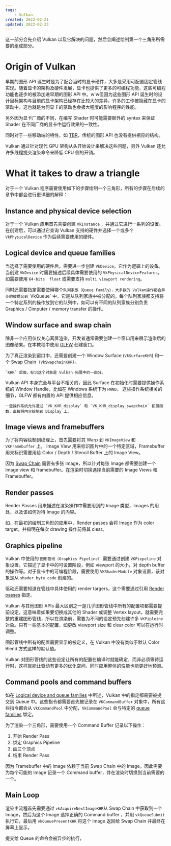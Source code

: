 ```yaml
---
tags:
    - Vulkan
created: 2022-02-21
updated: 2022-02-23
---
```


这一部分会先介绍 Vulkan 以及它解决的问题，然后会阐述绘制第一个三角形所需要的组成部分。

# Origin of Vulkan

早期的图形 API 诞生时是为了配合当时的显卡硬件，大多是采用可配置固定管线实现。随着显卡的架构及硬件发展，显卡也提供了更多的可编程功能，这些可编程功能也逐步的被添加进早期的图形 API 中。w'w但因为这些图形 API 诞生时的设计目标架构与目前的显卡架构已经存在比较大的差异，许多的工作被隐藏在显卡的驱动中，这也就是为何显卡的驱动也会极大程度的影响程序的性能。

另外因为显卡厂商的不同，在编写 Shader 时可能需要额外的 syntax 来保证 Shader 在不同厂商的显卡中运行效果的一致性。

同时对于一些移动端的特性，如 [TBR](../../Notes/Computer%20Graphics/Tiled-Baed%20Rendering.md)，传统的图形 API 也没有提供相应的结构。

Vulkan 通过针对现代 GPU 架构从头开始设计来解决这些问题，另外 Vulkan 还允许多线程提交渲染命令来降低 CPU 侧的开销。

# What it takes to draw a triangle

对于一个 Vulkan 程序需要使用如下的步骤绘制一个三角形，所有的步骤在后续的章节中都会进行更详细的解释：

## Instance and physical device selection

对于一个 Vulkan 应用首先需要创建 `VkInstance` ，并通过它进行一系列的设置。在创建后，可以通过它查询 Vulkan 支持的硬件并选择一个或多个 `VkPhysicalDevice` 作为后续需要使用的硬件。

## Logical device and queue families

当选择了需要使用的硬件后，需要进一步创建 `VkDevice`，它作为逻辑上的设备。当创建 `VkDevice` 时需要描述后续具体需要使用的 `VkPhysicalDeviceFeatures`，如需要使用 `64-bits  float` 或需要支持 `multi viewport rendering`。

同时还需要指定需要使用哪个`队列家族（Queue Family），大多数的 Vulkan操作都会异步的被提交到 `VkQueue` 中，它是从队列家族中被分配的。每个队列家族都支持将一个特定系列的操作放到它的队列中，如可以有不同的队列家族分别负责 Graphics / Cimputer / memory transfer 的操作。

## Window surface and swap chain

除非一个应用仅仅关心离屏渲染，开发者通常需要创建一个窗口用来展示渲染后的图像结果。在本教程中使用 [GLFW](../Learn%20OpenGL/Ch%2000%20Creating%20a%20Window.md#GLFW) 创建窗口。

为了真正渲染到窗口中，还需要创建一个 Window Surface (`VkSurfaceKHR`) 和一个 [Swap Chain](../../Notes/Computer%20Graphics/Swap%20Chain.md)（`VkSwapchainKHR`）。

```ad-note
`KHR` 后缀，标识这个对象是 Vulkan 拓展中的一部分。
```

Vulkan API 本身完全与平台不相关的，因此 Surface 在初始化时需要提供操作系统的 Window Handle，比如在 Windows 系统下为 `HWND`。 这些操作系统相关的细节，GLFW 都有内置的 API 提供相应信息。

```ad-note
一些操作系统允许通过 `VK_KHR_display` 和 `VK_KHR_display_swapchain` 拓展函数，直接将内容绘制到 Display 上。
```

## Image views and framebuffers

为了将内容绘制到纹理上，首先需要将其 Warp 到 `VKImageView` 和 `VKFramebuffer` 上。 Image View 用来标识图片中的一个特定区域，Framebuffer 用来标识需要用给 Color / Depth / Stencil Buffer 上的 Image View。

因为 [Swap Chain](../../Notes/Computer%20Graphics/Swap%20Chain.md) 需要有多张 Image，所以针对每张 Image 都需要创建一个 Image view 和 framebuffer。在渲染时切换选择当前需要的 Image Views 和 Framebuffer。

## Render passes

Render Passes 用来描述在渲染操作中需要用到的 Image 类型，Images 的用处，以及该如何对待 Image 的内容。

如，在最初的绘制三角形的应用中，Render passes 会将 Image 作为 color target，并指明在每次 drawing 操作前将其 clear。

## Graphics pipeline

Vulkan 中使用的 `图形管线（Graphics Pipeline）` 需要通过创建 `VKPiepeline` 对象设置。它描述了显卡中的可设置阶段，例如 viewport 的大小，对 depth buffer 的操作等。对于显卡中的可编程阶段，需要使用 `VKShaderModule` 对象设置，该对象是从 `shader byte code` 创建的。

驱动还需要知道在管线中具体使用的 render targers，这个需要通过引用 [Render passes](#Step%205%20-%20Render%20passes) 指定。

Vulkan 与其他图形 APIs 最大区别之一是几乎图形管线中所有的配置项都需要提前设定，这意味着如果要切换成其他的 Shader 或调整 Vertex layout，就需要完整的重建图形管线，所以在渲染前，需要为不同的设定预先创建许多 `VKPipleine` 对象。只有一些基本的配置，如更改  viewport size 和 clear color 可以在运行时调整。

图形管线中所有的配置需要显示的被定义，在 Vulkan 中没有类似于默认 Color Blend 方式这样的默认值。

Vulkan 对图形管线的这些设定让所有的配置在编译时就能确定，而非必须等待运行时，这样就能让驱动有更多的优化空间，同时应用整体的性能也能更好地预测。

## Command pools and command buffers

如在 [Logical device and queue families](#Logical%20device%20and%20queue%20families) 中所述，Vulkan 中的指定都需要被提交到 Queue 中。这些指令都需要首先被记录在 `VKCommandBuffer` 对象中，所有这些指令都会从 `VkCommandPool` 中分配，`VkCommandPool` 会与特定的 [queue families](#Logical%20device%20and%20queue%20families) 绑定。

为了渲染一个三角形，需要使用一个 Command Buffer 记录以下操作：
1. 开始 Render Pass
2. 绑定 Graphics Pipeline
3. 画三个顶点
4. 结束 Render Pass

因为 Framebuffer 中的 Image 依赖于当前 Swap Chain 中的 Image，因此需要为每个可能的 Image 记录一个 Command buffer，并在渲染时切换到当前需要的一个。

## Main Loop

渲染主流程首先需要通过 `vkAcquireNextImageKHR`从 Swap Chain 中获取到一个 Image，然后为这个 Image 选择正确的 Command buffer ，并用 `vkQueueSubmit` 执行它，最后用 `vkQueuePresentKHR` 将这个 Image 返回给 Swap Chain 并最终在屏幕上显示。

提交给 Queue 的命令会被异步的执行，
